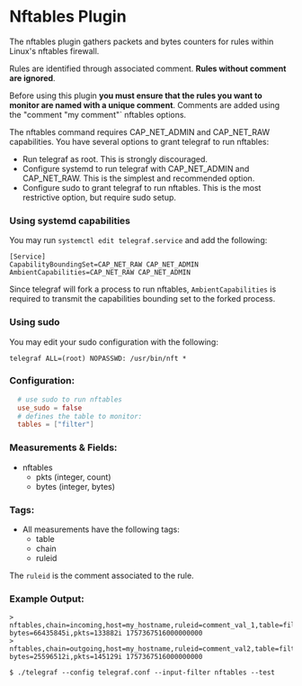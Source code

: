 # Nftables Plugin

The nftables plugin gathers packets and bytes counters for rules within Linux's nftables firewall.

Rules are identified through associated comment. **Rules without comment are ignored**.

Before using this plugin **you must ensure that the rules you want to monitor are named with a unique comment**. Comments are added using the "comment "my comment"` nftables options.

The nftables command requires CAP_NET_ADMIN and CAP_NET_RAW capabilities. You have several options to grant telegraf to run nftables:

* Run telegraf as root. This is strongly discouraged.
* Configure systemd to run telegraf with CAP_NET_ADMIN and CAP_NET_RAW. This is the simplest and recommended option.
* Configure sudo to grant telegraf to run nftables. This is the most restrictive option, but require sudo setup.

### Using systemd capabilities

You may run `systemctl edit telegraf.service` and add the following:

```
[Service]
CapabilityBoundingSet=CAP_NET_RAW CAP_NET_ADMIN
AmbientCapabilities=CAP_NET_RAW CAP_NET_ADMIN
```

Since telegraf will fork a process to run nftables, `AmbientCapabilities` is required to transmit the capabilities bounding set to the forked process.

### Using sudo

You may edit your sudo configuration with the following:

```sudo
telegraf ALL=(root) NOPASSWD: /usr/bin/nft *
```

### Configuration:

```toml
  # use sudo to run nftables
  use_sudo = false
  # defines the table to monitor:
  tables = ["filter"]
```

### Measurements & Fields:

- nftables
    - pkts (integer, count)
    - bytes (integer, bytes)

### Tags:

- All measurements have the following tags:
    - table
    - chain
    - ruleid

The `ruleid` is the comment associated to the rule.

### Example Output:

```
> nftables,chain=incoming,host=my_hostname,ruleid=comment_val_1,table=filter bytes=66435845i,pkts=133882i 1757367516000000000
> nftables,chain=outgoing,host=my_hostname,ruleid=comment_val2,table=filter bytes=25596512i,pkts=145129i 1757367516000000000
```

```
$ ./telegraf --config telegraf.conf --input-filter nftables --test
```



